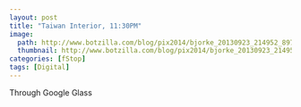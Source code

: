 ```yaml
---
layout: post
title: "Taiwan Interior, 11:30PM"
image:
  path: http://www.botzilla.com/blog/pix2014/bjorke_20130923_214952_897_1.jpg
  thumbnail: http://www.botzilla.com/blog/pix2014/bjorke_20130923_214952_897_1.jpg
categories: [fStop]
tags: [Digital]
---
```




Through Google Glass

